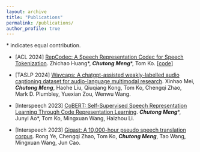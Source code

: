 ```yaml
---
layout: archive
title: "Publications"
permalink: /publications/
author_profile: true
---
```


\* indicates equal contribution.

- [ACL 2024] [RepCodec: A Speech Representation Codec for Speech Tokenization](https://arxiv.org/abs/2309.00169).
  Zhichao Huang\*, **_Chutong Meng_**\*, Tom Ko. [[code](https://github.com/mct10/RepCodec)]
  
- [TASLP 2024] [Wavcaps: A chatgpt-assisted weakly-labelled audio captioning dataset for audio-language multimodal research](https://arxiv.org/abs/2303.17395).
  Xinhao Mei, **_Chutong Meng_**, Haohe Liu, Qiuqiang Kong, Tom Ko, Chengqi Zhao, Mark D. Plumbley, Yuexian Zou, Wenwu
  Wang.

- [Interspeech 2023] [CoBERT: Self-Supervised Speech Representation Learning Through Code Representation Learning](https://arxiv.org/abs/2210.04062).
  **_Chutong Meng_**\*, Junyi Ao\*, Tom Ko, Mingxuan Wang, Haizhou Li.

- [Interspeech 2023] [Gigast: A 10,000-hour pseudo speech translation corpus](https://arxiv.org/abs/2204.03939).
  Rong Ye, Chengqi Zhao, Tom Ko, **_Chutong Meng_**, Tao Wang, Mingxuan Wang, Jun Cao.
  